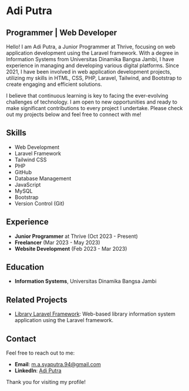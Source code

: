 # Adi Putra

## Programmer | Web Developer

Hello! I am Adi Putra, a Junior Programmer at Thrive, focusing on web application development using the Laravel framework. With a degree in Information Systems from Universitas Dinamika Bangsa Jambi, I have experience in managing and developing various digital platforms. Since 2021, I have been involved in web application development projects, utilizing my skills in HTML, CSS, PHP, Laravel, Tailwind, and Bootstrap to create engaging and efficient solutions.

I believe that continuous learning is key to facing the ever-evolving challenges of technology. I am open to new opportunities and ready to make significant contributions to every project I undertake. Please check out my projects below and feel free to connect with me!

## Skills
- Web Development
- Laravel Framework
- Tailwind CSS
- PHP
- GitHub
- Database Management
- JavaScript
- MySQL
- Bootstrap
- Version Control (Git)

## Experience
- **Junior Programmer** at Thrive (Oct 2023 - Present)
- **Freelancer** (Mar 2023 - May 2023)
- **Website Development** (Feb 2023 - Mar 2023)

## Education
- **Information Systems**, Universitas Dinamika Bangsa Jambi

## Related Projects
- [Library Laravel Framework](https://github.com/adptra01/Library-Laravel-Framework): Web-based library information system application using the Laravel framework.

## Contact
Feel free to reach out to me:
- **Email**: m.a.syaputra.94@gmail.com
- **LinkedIn**: [Adi Putra](https://www.linkedin.com/in/adptra01/)

Thank you for visiting my profile!

